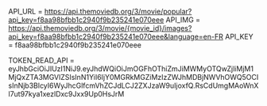 API_URL = https://api.themoviedb.org/3/movie/popular?api_key=f8aa98bfbb1c2940f9b235241e070eee
API_IMG = https://api.themoviedb.org/3/movie/{movie_id}/images?api_key=f8aa98bfbb1c2940f9b235241e070eee&language=en-FR
API_KEY = f8aa98bfbb1c2940f9b235241e070eee

TOKEN_READ_API =
eyJhbGciOiJIUzI1NiJ9.eyJhdWQiOiJmOGFhOThiZmJiMWMyOTQwZjliMjM1MjQxZTA3MGVlZSIsInN1YiI6IjY0MGRkMGZiMzIzZWJhMDBjNWVhOWQ5OCIsInNjb3BlcyI6WyJhcGlfcmVhZCJdLCJ2ZXJzaW9uIjoxfQ.RsCdUmgMAoWnXl7ut97kya1xezlDxc9Jxx9Up0HsJrM
